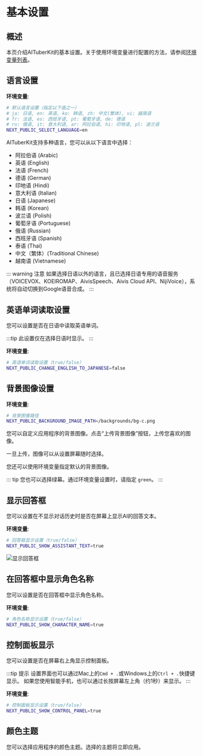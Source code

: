 # 基本设置

## 概述

本页介绍AITuberKit的基本设置。关于使用环境变量进行配置的方法，请参阅[环境变量列表](/zh/guide/environment-variables)。

## 语言设置

**环境变量**:

```bash
# 默认语言设置（指定以下值之一）
# ja: 日语, en: 英语, ko: 韩语, zh: 中文(繁体), vi: 越南语
# fr: 法语, es: 西班牙语, pt: 葡萄牙语, de: 德语
# ru: 俄语, it: 意大利语, ar: 阿拉伯语, hi: 印地语, pl: 波兰语
NEXT_PUBLIC_SELECT_LANGUAGE=en
```

AITuberKit支持多种语言，您可以从以下语言中选择：

- 阿拉伯语 (Arabic)
- 英语 (English)
- 法语 (French)
- 德语 (German)
- 印地语 (Hindi)
- 意大利语 (Italian)
- 日语 (Japanese)
- 韩语 (Korean)
- 波兰语 (Polish)
- 葡萄牙语 (Portuguese)
- 俄语 (Russian)
- 西班牙语 (Spanish)
- 泰语 (Thai)
- 中文（繁体）(Traditional Chinese)
- 越南语 (Vietnamese)

::: warning 注意
如果选择日语以外的语言，且已选择日语专用的语音服务（VOICEVOX、KOEIROMAP、AivisSpeech、Aivis Cloud API、NijiVoice），系统将自动切换到Google语音合成。
:::

## 英语单词读取设置

您可以设置是否在日语中读取英语单词。

:::tip
此设置仅在选择日语时显示。
:::

**环境变量**:

```bash
# 英语单词读取设置（true/false）
NEXT_PUBLIC_CHANGE_ENGLISH_TO_JAPANESE=false
```

## 背景图像设置

**环境变量**:

```bash
# 背景图像路径
NEXT_PUBLIC_BACKGROUND_IMAGE_PATH=/backgrounds/bg-c.png
```

您可以自定义应用程序的背景图像。点击“上传背景图像”按钮，上传您喜欢的图像。

一旦上传，图像可以从设置屏幕随时选择。

您还可以使用环境变量指定默认的背景图像。

::: tip
您也可以选择绿幕。通过环境变量设置时，请指定 `green`。
:::

## 显示回答框

您可以设置在不显示对话历史时是否在屏幕上显示AI的回答文本。

**环境变量**:

```bash
# 回答框显示设置（true/false）
NEXT_PUBLIC_SHOW_ASSISTANT_TEXT=true
```

![显示回答框](/images/basic_3efh5.png)

## 在回答框中显示角色名称

您可以设置是否在回答框中显示角色名称。

**环境变量**:

```bash
# 角色名称显示设置（true/false）
NEXT_PUBLIC_SHOW_CHARACTER_NAME=true
```

## 控制面板显示

您可以设置是否在屏幕右上角显示控制面板。

:::tip 提示
设置界面也可以通过Mac上的`Cmd + .`或Windows上的`Ctrl + .`快捷键显示。
如果您使用智能手机，也可以通过长按屏幕左上角（约1秒）来显示。
:::

**环境变量**:

```bash
# 控制面板显示设置（true/false）
NEXT_PUBLIC_SHOW_CONTROL_PANEL=true
```

## 颜色主题

您可以选择应用程序的颜色主题。选择的主题将立即应用。
